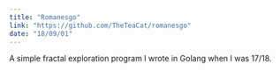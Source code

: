 ```yaml
---
title: "Romanesgo"
link: "https://github.com/TheTeaCat/romanesgo"
date: "18/09/01"
---
```


A simple fractal exploration program I wrote in Golang when I was 17/18.
